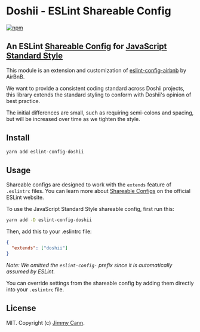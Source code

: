 # Doshii - ESLint Shareable Config

[![npm][npm-image]][npm-url]

[npm-image]: https://img.shields.io/npm/v/eslint-config-doshii.svg
[npm-url]: https://npmjs.org/package/eslint-config-doshii

## An ESLint [Shareable Config](http://eslint.org/docs/developer-guide/shareable-configs) for [JavaScript Standard Style](http://standardjs.com)

This module is an extension and customization of [eslint-config-airbnb](https://github.com/feross/eslint-config-airbnb-base) by AirBnB.

We want to provide a consistent coding standard across Doshii projects, this library extends the standard styling to conform with Doshii's opinion of best practice.

The initial differences are small, such as requiring semi-colons and spacing, but will be increased over time as we tighten the style.

## Install

```bash
yarn add eslint-config-doshii
```

## Usage

Shareable configs are designed to work with the `extends` feature of `.eslintrc` files.
You can learn more about
[Shareable Configs](http://eslint.org/docs/developer-guide/shareable-configs) on the
official ESLint website.

To use the JavaScript Standard Style shareable config, first run this:

```bash
yarn add -D eslint-config-doshii
```

Then, add this to your .eslintrc file:

```json
{
  "extends": ["doshii"]
}
```

_Note: We omitted the `eslint-config-` prefix since it is automatically assumed by ESLint._

You can override settings from the shareable config by adding them directly into your
`.eslintrc` file.

## License

MIT. Copyright (c) [Jimmy Cann](https://jimmycann.com).
